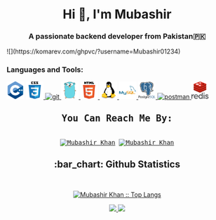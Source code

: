 <h1 align="center">Hi 👋, I'm Mubashir</h1>
<h3 align="center">A passionate backend developer from Pakistan🇵🇰</h3>
![](https://komarev.com/ghpvc/?username=Mubashir01234)
<p align="left">
</p>

<h3 align="left">Languages and Tools:</h3>
<p align="left"><img src="https://raw.githubusercontent.com/devicons/devicon/master/icons/cplusplus/cplusplus-original.svg" alt="cplusplus" width="40" height="40"/> </a> <a href="https://www.w3schools.com/css/" target="_blank" rel="noreferrer"> <img src="https://raw.githubusercontent.com/devicons/devicon/master/icons/css3/css3-original-wordmark.svg" alt="css3" width="40" height="40"/><a href="https://git-scm.com/" target="_blank" rel="noreferrer"> <img src="https://www.vectorlogo.zone/logos/git-scm/git-scm-icon.svg" alt="git" width="40" height="40"/> </a> <a href="https://golang.org" target="_blank" rel="noreferrer"> <img src="https://raw.githubusercontent.com/devicons/devicon/master/icons/go/go-original.svg" alt="go" width="40" height="40"/> </a> <a href="https://www.w3.org/html/" target="_blank" rel="noreferrer"> <img src="https://raw.githubusercontent.com/devicons/devicon/master/icons/html5/html5-original-wordmark.svg" alt="html5" width="40" height="40"/> </a> <a href="https://www.linux.org/" target="_blank" rel="noreferrer"> <img src="https://raw.githubusercontent.com/devicons/devicon/master/icons/linux/linux-original.svg" alt="linux" width="40" height="40"/> </a> <a href="https://www.mysql.com/" target="_blank" rel="noreferrer"> <img src="https://raw.githubusercontent.com/devicons/devicon/master/icons/mysql/mysql-original-wordmark.svg" alt="mysql" width="40" height="40"/> </a> <a href="https://www.postgresql.org" target="_blank" rel="noreferrer"> <img src="https://raw.githubusercontent.com/devicons/devicon/master/icons/postgresql/postgresql-original-wordmark.svg" alt="postgresql" width="40" height="40"/> </a> <a href="https://postman.com" target="_blank" rel="noreferrer"> <img src="https://www.vectorlogo.zone/logos/getpostman/getpostman-icon.svg" alt="postman" width="40" height="40"/> </a> <a href="https://redis.io" target="_blank" rel="noreferrer"> <img src="https://raw.githubusercontent.com/devicons/devicon/master/icons/redis/redis-original-wordmark.svg" alt="redis" width="40" height="40"/> </a> </p>
<samp>
  <h2 align="center"> You Can Reach Me By:</h2>
  <p align="center">
    <br/>
    <a href="https://www.linkedin.com/in/mubashir-khan-aa0035202/" target="blank"><img align="center"
       src="https://img.shields.io/badge/linkedin-%231DA1F2.svg?style=for-the-badge&logo=linkedin&logoColor=white"
       alt="Mubashir Khan" height="30"/></a>
    <a href="https://wa.me/+923110513435" target="blank"><img align="center"
       src="https://img.shields.io/badge/whatsapp-4B7F1.svg?style=for-the-badge&logo=whatsapp&logoColor=white"
       alt="Mubashir Khan" height="30"/></a>
</p>
</samp>
</div>
<div>
  <div>
    <h2 align="center"> :bar_chart: Github Statistics </h2>
      <br/>
        <p align="center">
          <a href="https://github.com/mubashir01234">
          <img src="https://github-readme-stats.vercel.app/api/top-langs/?username=mubashir01234&count_private=true&langs_count=6&theme=gruvbox&layout=compact&hide_border=true" alt="Mubashir Khan :: Top Langs" /></a>
        </p>
        <p align="center">
          <a href="https://github.com/mubashir01234">
          <img width="49.5%" src="https://github-readme-stats.vercel.app/api?username=mubashir01234&count_private=true&show_icons=true&theme=gruvbox&hide_border=true" />
          <img width="49.5%" src="https://github-readme-streak-stats.herokuapp.com/?user=mubashir01234&count_private=true&theme=gruvbox&hide_border=true" />
          </a>
       </p>
     <br>
  </div>
</div>
